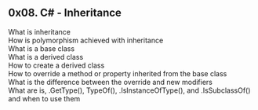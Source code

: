## 0x08. C# - Inheritance

What is inheritance\
How is polymorphism achieved with inheritance\
What is a base class\
What is a derived class\
How to create a derived class\
How to override a method or property inherited from the base class\
What is the difference between the override and new modifiers\
What are is, .GetType(), TypeOf(), .IsInstanceOfType(), and .IsSubclassOf() and when to use them
